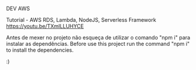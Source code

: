 DEV AWS

Tutorial - AWS RDS, Lambda, NodeJS, Serverless Framework
https://youtu.be/TXmILLUHYCE

Antes de mexer no projeto não esqueça de utilizar o comando "npm i" para instalar as dependências.
Before use this project run the command "npm i" to install the dependencies.

:)
